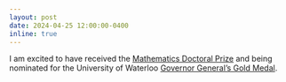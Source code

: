```yaml
---
layout: post
date: 2024-04-25 12:00:00-0400
inline: true
---
```


I am excited to have received the <a href="https://cs.uwaterloo.ca/news/nils-lukas-receives-2024-mathematics-doctoral-prizes-top-honour">Mathematics Doctoral Prize</a> 
and being nominated for the University of Waterloo <a href="https://uwaterloo.ca/graduate-studies-postdoctoral-affairs/governor-generals-gold-medal-winners">Governor General’s Gold Medal</a>. 
 